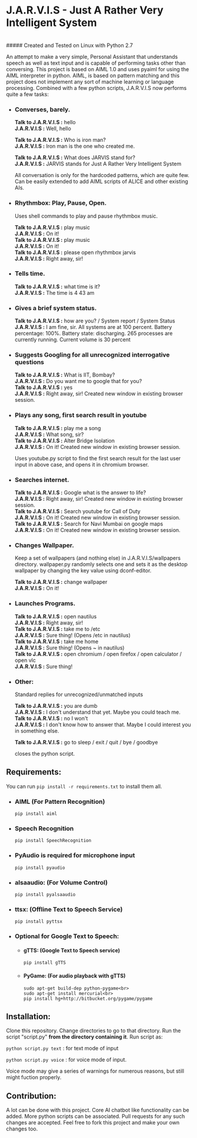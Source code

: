 # J.A.R.V.I.S - Just A Rather Very Intelligent System
<br>
##### Created and Tested on Linux with Python 2.7

An attempt to make a very simple, Personal Assistant that understands speech as well as text input and is capable of performing tasks other than conversing.
This project is based on AIML 1.0 and uses pyaiml for using the AIML interpreter in python. AIML, is based on pattern matching and this project does not implement any sort of machine learning or language processing.
Combined with a few python scripts, J.A.R.V.I.S now performs quite a few tasks:

- ### Converses, barely.

    **Talk to J.A.R.V.I.S :** hello<br>
    **J.A.R.V.I.S :** Well, hello

    **Talk to J.A.R.V.I.S :** Who is iron man?<br>
    **J.A.R.V.I.S :** Iron man is the one who created me.

    **Talk to J.A.R.V.I.S :** What does JARVIS stand for?<br>
    **J.A.R.V.I.S :** JARVIS stands for Just A Rather Very Intelligent System

    All conversation is only for the hardcoded patterns, which are quite few. Can be easily extended to add AIML scripts of ALICE and other existing AIs.

- ### Rhythmbox: Play, Pause, Open.

    Uses shell commands to play and pause rhythmbox music.

    **Talk to J.A.R.V.I.S :** play music<br>
    **J.A.R.V.I.S :** On it!<br>
    **Talk to J.A.R.V.I.S :** play music<br>
    **J.A.R.V.I.S :** On it!<br>
    **Talk to J.A.R.V.I.S :** please open rhythmbox jarvis<br>
    **J.A.R.V.I.S :** Right away, sir!

- ### Tells time.
    
    **Talk to J.A.R.V.I.S :** what time is it?<br>
    **J.A.R.V.I.S :** The time is 4 43 am

- ### Gives a brief system status.

    **Talk to J.A.R.V.I.S :** how are you? / System report / System Status<br>
    **J.A.R.V.I.S :** I am fine, sir. All systems are at 100 percent. Battery percentage: 100%. Battery state: discharging. 265 processes are currently running. Current volume is 30 percent

- ### Suggests Googling for all unrecognized interrogative questions

    **Talk to J.A.R.V.I.S :** What is IIT, Bombay?<br>
    **J.A.R.V.I.S :** Do you want me to google that for you?<br>
    **Talk to J.A.R.V.I.S :** yes<br>
    **J.A.R.V.I.S :** Right away, sir!  Created new window in existing browser session.

- ### Plays any song, first search result in youtube

    **Talk to J.A.R.V.I.S :** play me a song<br>
    **J.A.R.V.I.S :** What song, sir?<br>
    **Talk to J.A.R.V.I.S :** Alter Bridge Isolation<br>
    **J.A.R.V.I.S :** On it!  Created new window in existing browser session.

    Uses youtube.py script to find the first search result for the last user input in above case, and opens it in chromium browser.

- ### Searches internet.

    **Talk to J.A.R.V.I.S :** Google what is the answer to life?<br>
    **J.A.R.V.I.S :** Right away, sir!  Created new window in existing browser session.<br>
    **Talk to J.A.R.V.I.S :** Search youtube for Call of Duty<br>
    **J.A.R.V.I.S :** On it!  Created new window in existing browser session.<br>
    **Talk to J.A.R.V.I.S :** Search for Navi Mumbai on google maps<br>
    **J.A.R.V.I.S :** On it!  Created new window in existing browser session.

- ### Changes Wallpaper.

    Keep a set of wallpapers (and nothing else) in J.A.R.V.I.S/wallpapers directory. wallpaper.py randomly selects one and sets it as the desktop wallpaper by changing the key value using dconf-editor.

    **Talk to J.A.R.V.I.S :** change wallpaper<br>
    **J.A.R.V.I.S :** On it!

- ### Launches Programs.
    
    **Talk to J.A.R.V.I.S :** open nautilus<br>
    **J.A.R.V.I.S :** Right away, sir!<br>
    **Talk to J.A.R.V.I.S :** take me to /etc<br>
    **J.A.R.V.I.S :** Sure thing! (Opens /etc in nautilus)<br>
    **Talk to J.A.R.V.I.S :** take me home<br>
    **J.A.R.V.I.S :** Sure thing! (Opens ~ in nautilus)<br>
    **Talk to J.A.R.V.I.S :** open chromium / open firefox / open calculator / open vlc<br>
    **J.A.R.V.I.S :** Sure thing!


- ### Other:
    
    Standard replies for unrecognized/unmatched inputs

   **Talk to J.A.R.V.I.S :** you are dumb<br>
    **J.A.R.V.I.S :** I don't understand that yet. Maybe you could teach me.<br>
    **Talk to J.A.R.V.I.S :** no I won't<br>
    **J.A.R.V.I.S :** I don't know how to answer that. Maybe I could interest you in something else.<br>

    **Talk to J.A.R.V.I.S :** go to sleep / exit / quit / bye / goodbye

    closes the python script.

## Requirements:

You can run `pip install -r requirements.txt` to install them all.

- ### AIML (For Pattern Recognition)
    `pip install aiml`

- ### Speech Recognition
    `pip install SpeechRecognition`

- ### PyAudio is required for microphone input
    `pip install pyaudio`

- ### alsaaudio: (For Volume Control)
    `pip install pyalsaaudio`

- ### ttsx: (Offline Text to Speech Service)
    `pip install pyttsx`
- ### Optional for Google Text to Speech:
   + #### gTTS: (Google Text to Speech service)
      `pip install gTTS`

   + #### PyGame: (For audio playback with gTTS)
       ```
       sudo apt-get build-dep python-pygame<br>
       sudo apt-get install mercurial<br>
       pip install hg+http://bitbucket.org/pygame/pygame
       ```

## Installation:

Clone this repository. Change directories to go to that directory. Run the script "script.py" **from the directory containing it**.
Run script as:

`python script.py text` : for text mode of input

`python script.py voice` : for voice mode of input.

Voice mode may give a series of warnings for numerous reasons, but still might fuction properly.

## Contribution:

A lot can be done with this project. Core AI chatbot like functionality can be added. More python scripts can be associated. Pull requests for any such changes are accepted. Feel free to fork this project and make your own changes too.
